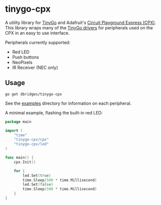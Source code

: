 # tinygo-cpx

A utility library for [TinyGo](https://tinygo.org) and Adafruit's [Circuit Playground Express (CPX)](https://www.adafruit.com/product/3333). This library wraps many of the [TinyGo drivers](https://github.com/tinygo-org/drivers) for peripherals used on the CPX in an easy to use interface.

Peripherals currently supported:

* Red LED
* Push buttons
* NeoPixels
* IR Receiver (NEC only)

## Usage

```
go get dbridges/tinygo-cpx
```

See the [examples](https://github.com/dbridges/tinygo-cpx/tree/main/examples) directory for information on each peripheral.

A minimal example, flashing the built-in red LED:

```go
package main

import (
	"time"
	"tinygo-cpx/cpx"
	"tinygo-cpx/led"
)

func main() {
	cpx.Init()

	for {
		led.Set(true)
		time.Sleep(500 * time.Millisecond)
		led.Set(false)
		time.Sleep(500 * time.Millisecond)
	}
}
```
